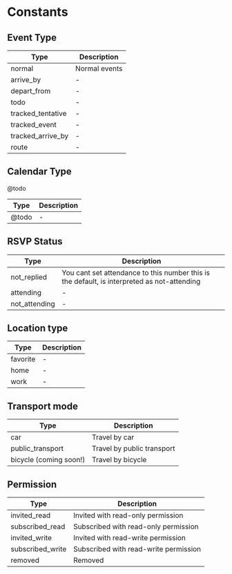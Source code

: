 # Constants

## Event Type

Type | Description
--- | ---
normal | Normal events
arrive_by | -
depart_from | -
todo | -
tracked_tentative | -
tracked_event | -
tracked_arrive_by | -
route | -

## Calendar Type

@todo

Type | Description
--- | ---
@todo | -

## RSVP Status

Type | Description
--- | ---
not_replied | You cant set attendance to this number this is the default, is interpreted as not-attending
attending | -
not_attending | -

## Location type

Type | Description
--- | ---
favorite | -
home | -
work | -

## Transport mode

Type | Description
--- | ---
car | Travel by car
public_transport | Travel by public transport
bicycle (coming soon!) | Travel by bicycle

## Permission

Type | Description
--- | ---
invited_read | Invited with read-only permission
subscribed_read | Subscribed with read-only permission
invited_write | Invited with read-write permission
subscribed_write | Subscribed with read-write permission
removed | Removed